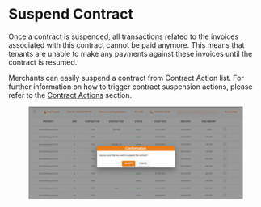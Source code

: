 # Suspend Contract

Once a contract is suspended, all transactions related to the invoices associated with this contract cannot be paid anymore. This means that tenants are unable to make any payments against these invoices until the contract is resumed.

Merchants can easily suspend a contract from Contract Action list. For further information on how to trigger contract suspension actions, please refer to the [Contract Actions](broken-reference) section.

<figure><img src="../../../../../../.gitbook/assets/image (26).png" alt=""><figcaption></figcaption></figure>
